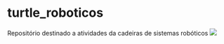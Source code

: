 # turtle_roboticos
Repositório destinado a atividades da cadeiras de sistemas robóticos
<img src="//img/square_turtle.png">
